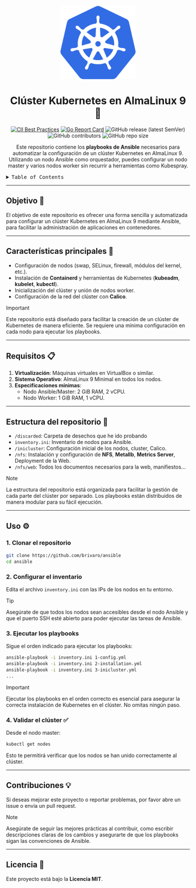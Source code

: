 <div align="center"><a name="readme-top"></a>
  
  <img height="200" alt="Kubernetes logo" src="https://github.com/kubernetes/kubernetes/raw/master/logo/logo.png">

# **Clúster Kubernetes en AlmaLinux 9** 🚀

[![CII Best Practices](https://bestpractices.coreinfrastructure.org/projects/569/badge)](https://bestpractices.coreinfrastructure.org/projects/569) 
[![Go Report Card](https://goreportcard.com/badge/github.com/kubernetes/kubernetes)](https://goreportcard.com/report/github.com/kubernetes/kubernetes) 
![GitHub release (latest SemVer)](https://img.shields.io/github/v/release/kubernetes/kubernetes?sort=semver)
![GitHub contributors](https://img.shields.io/github/contributors/brivaro/kubernetes-ansible?COLOR=%23FF6500)
![GitHub repo size](https://img.shields.io/github/repo-size/brivaro/kubernetes-ansible?color=%23704264)

Este repositorio contiene los **playbooks de Ansible** necesarios para automatizar la configuración de un clúster Kubernetes en AlmaLinux 9. Utilizando un nodo Ansible como orquestador, puedes configurar un nodo master y varios nodos worker sin recurrir a herramientas como Kubespray.

</div>

<details>
<summary><kbd>Table of Contents</kbd></summary>

- [Objetivo](#objetivo-)
- [Características principales](#características-principales-)
- [Requisitos](#requisitos-)
- [Estructura del repositorio](#estructura-del-repositorio-)
- [Uso](#uso-)
- [Contribuciones](#contribuciones-)
- [Licencia](#licencia-)

</details>

---

## **Objetivo** 🎯

El objetivo de este repositorio es ofrecer una forma sencilla y automatizada para configurar un clúster Kubernetes en AlmaLinux 9 mediante Ansible, para facilitar la administración de aplicaciones en contenedores.

---

## **Características principales** 🔧

- Configuración de nodos (swap, SELinux, firewall, módulos del kernel, etc.).
- Instalación de **Containerd** y herramientas de Kubernetes (**kubeadm**, **kubelet**, **kubectl**).
- Inicialización del clúster y unión de nodos worker.
- Configuración de la red del clúster con **Calico**.

> [!IMPORTANT]
> Este repositorio está diseñado para facilitar la creación de un clúster de Kubernetes de manera eficiente. Se requiere una mínima configuración en cada nodo para ejecutar los playbooks.

---

## **Requisitos** 📋

1. **Virtualización**: Máquinas virtuales en VirtualBox o similar.
2. **Sistema Operativo**: AlmaLinux 9 Minimal en todos los nodos.
3. **Especificaciones mínimas**:
   - Nodo Ansible/Master: 2 GiB RAM, 2 vCPU.
   - Nodo Worker: 1 GiB RAM, 1 vCPU.

---

## **Estructura del repositorio** 📂

- `/discarded`: Carpeta de desechos que he ido probando
- `inventory.ini`: Inventario de nodos para Ansible.
- `/inicluster`: Configuración inicial de los nodos, cluster, Calico.
- `/nfs`: Instalación y configuración de **NFS**, **Metallb**, **Metrics Server**, Deployment de la Web.
- `/nfs/web`: Todos los documentos necesarios para la web, manifiestos...

> [!NOTE]
> La estructura del repositorio está organizada para facilitar la gestión de cada parte del clúster por separado. Los playbooks están distribuidos de manera modular para su fácil ejecución.

---

## **Uso** ⚙️

### **1. Clonar el repositorio**
```bash
git clone https://github.com/brivaro/ansible
cd ansible
```

### **2. Configurar el inventario**
Edita el archivo `inventory.ini` con las IPs de los nodos en tu entorno.

> [!TIP]
> Asegúrate de que todos los nodos sean accesibles desde el nodo Ansible y que el puerto SSH esté abierto para poder ejecutar las tareas de Ansible.

### **3. Ejecutar los playbooks**
Sigue el orden indicado para ejecutar los playbooks:
```bash
ansible-playbook -i inventory.ini 1-config.yml
ansible-playbook -i inventory.ini 2-installation.yml
ansible-playbook -i inventory.ini 3-inicluster.yml
...
```

> [!IMPORTANT]
> Ejecutar los playbooks en el orden correcto es esencial para asegurar la correcta instalación de Kubernetes en el clúster. No omitas ningún paso.

### **4. Validar el clúster** ✅
Desde el nodo master:
```bash
kubectl get nodes
```
Esto te permitirá verificar que los nodos se han unido correctamente al clúster.

---

## **Contribuciones** 💡

Si deseas mejorar este proyecto o reportar problemas, por favor abre un issue o envía un pull request.

> [!NOTE]
> Asegúrate de seguir las mejores prácticas al contribuir, como escribir descripciones claras de los cambios y asegurarte de que los playbooks sigan las convenciones de Ansible.

---

## **Licencia** 📜

Este proyecto está bajo la **Licencia MIT**.